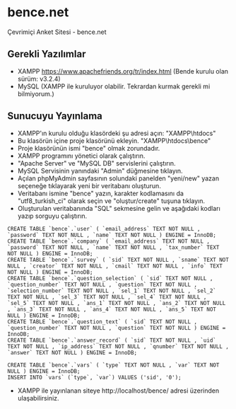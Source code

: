 # bence.net
Çevrimiçi Anket Sitesi - bence.net

## Gerekli Yazılımlar
- XAMPP https://www.apachefriends.org/tr/index.html (Bende kurulu olan sürüm: v3.2.4)
- MySQL (XAMPP ile kuruluyor olabilir. Tekrardan kurmak gerekli mi bilmiyorum.)

## Sunucuyu Yayınlama
- XAMPP'ın kurulu olduğu klasördeki şu adresi açın: "XAMPP\htdocs\"
- Bu klasörün içine proje klasörünü ekleyin. "XAMPP\htdocs\bence" 
- Proje klasörünün ismi "bence" olmak zorundadır.
- XAMPP programını yönetici olarak çalıştırın.
- "Apache Server" ve "MySQL DB" servislerini çalıştırın.
- MySQL Servisinin yanındaki "Admin" düğmesine tıklayın.
- Açılan phpMyAdmin sayfasının solundaki panelden "yeni/new" yazan seçeneğe tıklayarak yeni bir veritabanı oluşturun.
- Veritabanı ismine "bence" yazın, karakter kodlamasını da "utf8_turkish_ci" olarak seçin ve "oluştur/create" tuşuna tıklayın.
- Oluşturulan veritabanında "SQL" sekmesine gelin ve aşağıdaki kodları yazıp sorguyu çalıştırın.
```mysql
CREATE TABLE `bence`.`user` ( `email_address` TEXT NOT NULL , `password` TEXT NOT NULL , `name` TEXT NOT NULL ) ENGINE = InnoDB;
CREATE TABLE `bence`.`company` ( `email_address` TEXT NOT NULL , `password` TEXT NOT NULL , `name` TEXT NOT NULL , `tax_number` TEXT NOT NULL ) ENGINE = InnoDB;
CREATE TABLE `bence`.`survey` ( `sid` TEXT NOT NULL , `sname` TEXT NOT NULL , `creator` TEXT NOT NULL , `cmail` TEXT NOT NULL , `info` TEXT NOT NULL ) ENGINE = InnoDB;
CREATE TABLE `bence`.`question_selection` ( `sid` TEXT NOT NULL , `question_number` TEXT NOT NULL , `question` TEXT NOT NULL , `selection_number` TEXT NOT NULL , `sel_1` TEXT NOT NULL , `sel_2` TEXT NOT NULL , `sel_3` TEXT NOT NULL , `sel_4` TEXT NOT NULL , `sel_5` TEXT NOT NULL , `ans_1` TEXT NOT NULL , `ans_2` TEXT NOT NULL , `ans_3` TEXT NOT NULL , `ans_4` TEXT NOT NULL , `ans_5` TEXT NOT NULL ) ENGINE = InnoDB;
CREATE TABLE `bence`.`question_text` ( `sid` TEXT NOT NULL , `question_number` TEXT NOT NULL , `question` TEXT NOT NULL ) ENGINE = InnoDB;
CREATE TABLE `bence`.`answer_record` ( `sid` TEXT NOT NULL , `uid` TEXT NOT NULL , `ip_address` TEXT NOT NULL , `qnumber` TEXT NOT NULL , `answer` TEXT NOT NULL ) ENGINE = InnoDB;

CREATE TABLE `bence`.`vars` ( `type` TEXT NOT NULL , `var` TEXT NOT NULL ) ENGINE = InnoDB;
INSERT INTO `vars` (`type`, `var`) VALUES ('sid', '0');
```
- XAMPP ile yayınlanan siteye http://localhost/bence/ adresi üzerinden ulaşabilirsiniz.
